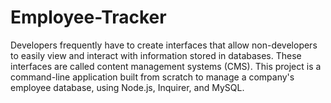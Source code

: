 # Employee-Tracker
Developers frequently have to create interfaces that allow non-developers to easily view and interact with information stored in databases. 
These interfaces are called content management systems (CMS). 
This project is a command-line application built from scratch to manage a company's employee database, using Node.js, Inquirer, and MySQL.
